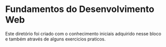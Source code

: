 # Fundamentos do Desenvolvimento Web
Este diretório foi criado com o conhecimento iniciais adquirido nesse bloco e também através de alguns exercicios praticos.
